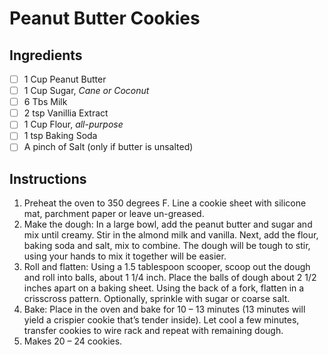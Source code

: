# Peanut Butter Cookies

## Ingredients

- [ ] 1 Cup Peanut Butter
- [ ] 1 Cup Sugar, *Cane or Coconut*
- [ ] 6 Tbs Milk
- [ ] 2 tsp Vanillia Extract
- [ ] 1 Cup Flour, *all-purpose*
- [ ] 1 tsp Baking Soda
- [ ] A pinch of Salt (only if butter is unsalted)

## Instructions

1. Preheat the oven to 350 degrees F. Line a cookie sheet with silicone mat, parchment paper or leave un-greased.
2. Make the dough: In a large bowl, add the peanut butter and sugar and mix until creamy. Stir in the almond milk and vanilla. Next, add the flour, baking soda and salt, mix to combine. The dough will be tough to stir, using your hands to mix it together will be easier.
3. Roll and flatten: Using a 1.5 tablespoon scooper, scoop out the dough and roll into balls, about 1 1/4 inch. Place the balls of dough about 2 1/2 inches apart on a baking sheet. Using the back of a fork, flatten in a crisscross pattern. Optionally, sprinkle with sugar or coarse salt.
4. Bake: Place in the oven and bake for 10 – 13 minutes (13 minutes will yield a crispier cookie that’s tender inside). Let cool a few minutes, transfer cookies to wire rack and repeat with remaining dough.
5. Makes 20 – 24 cookies.

